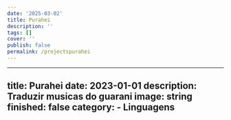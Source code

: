 ```yaml
---
date: '2025-03-02'
title: Purahei
description: ''
tags: []
cover: ''
publish: false
permalink: /projectspurahei
---
```

---
  title: Purahei
  date: 2023-01-01
  description: Traduzir musicas do guarani
  image: string
  finished: false
  category: 
    - Linguagens
---